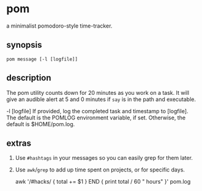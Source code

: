 pom
===

a minimalist pomodoro-style time-tracker.

synopsis
--------

    pom message [-l [logfile]]

description
-----------

The pom utility counts down for 20 minutes as you work on a task. It will
give an audible alert at 5 and 0 minutes if `say` is in the path and
executable.

-l [logfile]
    If provided, log the completed task and timestamp to [logfile]. The
    default is the POMLOG environment variable, if set. Otherwise, the
    default is $HOME/pom.log.

extras
------

1. Use `#hashtags` in your messages so you can easily grep for them later.
2. Use `awk`/`grep` to add up time spent on projects, or for specific days.

    awk '/#hacks/ { total += $1 } END { print total / 60 " hours" }' pom.log
